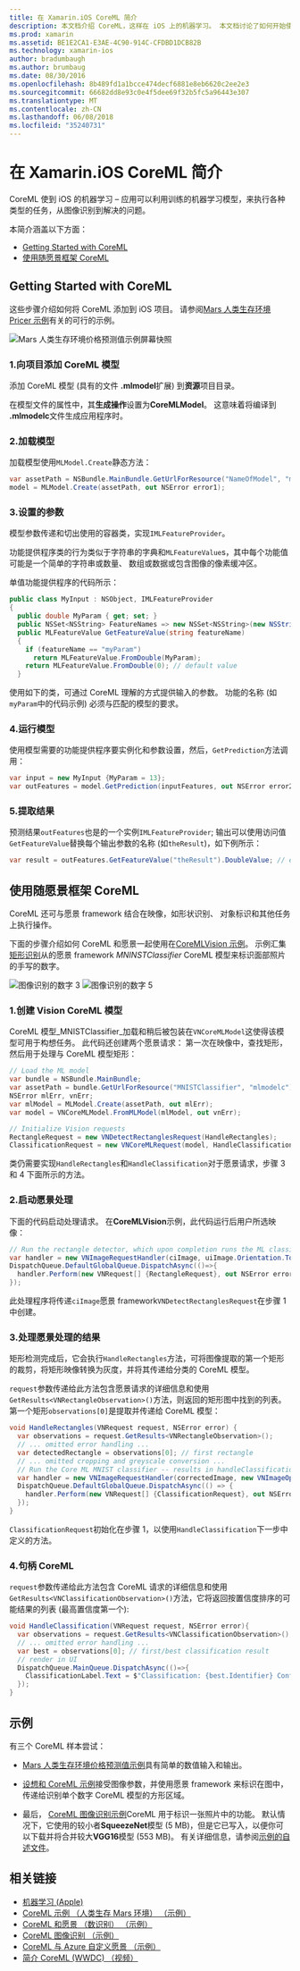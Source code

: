 ```yaml
---
title: 在 Xamarin.iOS CoreML 简介
description: 本文档介绍 CoreML，这样在 iOS 上的机器学习。 本文档讨论了如何开始使用 CoreML 以及如何使用愿景 framework。
ms.prod: xamarin
ms.assetid: BE1E2CA1-E3AE-4C90-914C-CFDBD1DCB82B
ms.technology: xamarin-ios
author: bradumbaugh
ms.author: brumbaug
ms.date: 08/30/2016
ms.openlocfilehash: 8b489fd1a1bcce474decf6881e8eb6620c2ee2e3
ms.sourcegitcommit: 66682dd8e93c0e4f5dee69f32b5fc5a96443e307
ms.translationtype: MT
ms.contentlocale: zh-CN
ms.lasthandoff: 06/08/2018
ms.locfileid: "35240731"
---
```

# <a name="introduction-to-coreml-in-xamarinios"></a>在 Xamarin.iOS CoreML 简介

CoreML 使到 iOS 的机器学习 – 应用可以利用训练的机器学习模型，来执行各种类型的任务，从图像识别到解决的问题。

本简介涵盖以下方面：

- [Getting Started with CoreML](#coreml)
- [使用随愿景框架 CoreML](#coremlvision)

<a name="coreml" />

## <a name="getting-started-with-coreml"></a>Getting Started with CoreML

这些步骤介绍如何将 CoreML 添加到 iOS 项目。 请参阅[Mars 人类生存环境 Pricer 示例](https://developer.xamarin.com/samples/monotouch/ios11/CoreML/)有关的可行的示例。

![Mars 人类生存环境价格预测值示例屏幕快照](coreml-images/marspricer-heading.png)

### <a name="1-add-the-coreml-model-to-the-project"></a>1.向项目添加 CoreML 模型

添加 CoreML 模型 (具有的文件 **.mlmodel**扩展) 到**资源**项目目录。 

在模型文件的属性中，其**生成操作**设置为**CoreMLModel**。 这意味着将编译到 **.mlmodelc**文件生成应用程序时。

### <a name="2-load-the-model"></a>2.加载模型

加载模型使用`MLModel.Create`静态方法：

```csharp
var assetPath = NSBundle.MainBundle.GetUrlForResource("NameOfModel", "mlmodelc");
model = MLModel.Create(assetPath, out NSError error1);
```

### <a name="3-set-the-parameters"></a>3.设置的参数

模型参数传递和切出使用的容器类，实现`IMLFeatureProvider`。

功能提供程序类的行为类似于字符串的字典和`MLFeatureValue`s，其中每个功能值可能是一个简单的字符串或数量、 数组或数据或包含图像的像素缓冲区。

单值功能提供程序的代码所示：

```csharp
public class MyInput : NSObject, IMLFeatureProvider
{
  public double MyParam { get; set; }
  public NSSet<NSString> FeatureNames => new NSSet<NSString>(new NSString("myParam"));
  public MLFeatureValue GetFeatureValue(string featureName)
  {
    if (featureName == "myParam")
      return MLFeatureValue.FromDouble(MyParam);
    return MLFeatureValue.FromDouble(0); // default value
  }
```

使用如下的类，可通过 CoreML 理解的方式提供输入的参数。 功能的名称 (如`myParam`中的代码示例) 必须与匹配的模型的要求。

### <a name="4-run-the-model"></a>4.运行模型

使用模型需要的功能提供程序要实例化和参数设置，然后，`GetPrediction`方法调用：

```csharp
var input = new MyInput {MyParam = 13};
var outFeatures = model.GetPrediction(inputFeatures, out NSError error2);
```

### <a name="5-extract-the-results"></a>5.提取结果

预测结果`outFeatures`也是的一个实例`IMLFeatureProvider`; 输出可以使用访问值`GetFeatureValue`替换每个输出参数的名称 (如`theResult`)，如下例所示：

```csharp
var result = outFeatures.GetFeatureValue("theResult").DoubleValue; // eg. 6227020800
```

<a name="coremlvision" />

## <a name="using-coreml-with-the-vision-framework"></a>使用随愿景框架 CoreML

CoreML 还可与愿景 framework 结合在映像，如形状识别、 对象标识和其他任务上执行操作。

下面的步骤介绍如何 CoreML 和愿景一起使用在[CoreMLVision 示例](https://developer.xamarin.com/samples/monotouch/ios11/CoreMLVision/)。 示例汇集[矩形识别](~/ios/platform/introduction-to-ios11/vision.md#rectangles)从的愿景 framework _MNINSTClassifier_ CoreML 模型来标识面部照片的手写的数字。

![图像识别的数字 3](coreml-images/vision3.png) ![图像识别的数字 5](coreml-images/vision5.png)

### <a name="1-create-a-vision-coreml-model"></a>1.创建 Vision CoreML 模型

CoreML 模型_MNISTClassifier_加载和稍后被包装在`VNCoreMLModel`这使得该模型可用于构想任务。 此代码还创建两个愿景请求： 第一次在映像中，查找矩形，然后用于处理与 CoreML 模型矩形：

```csharp
// Load the ML model
var bundle = NSBundle.MainBundle;
var assetPath = bundle.GetUrlForResource("MNISTClassifier", "mlmodelc");
NSError mlErr, vnErr;
var mlModel = MLModel.Create(assetPath, out mlErr);
var model = VNCoreMLModel.FromMLModel(mlModel, out vnErr);

// Initialize Vision requests
RectangleRequest = new VNDetectRectanglesRequest(HandleRectangles);
ClassificationRequest = new VNCoreMLRequest(model, HandleClassification);
```

类仍需要实现`HandleRectangles`和`HandleClassification`对于愿景请求，步骤 3 和 4 下面所示的方法。

### <a name="2-start-the-vision-processing"></a>2.启动愿景处理

下面的代码启动处理请求。 在**CoreMLVision**示例，此代码运行后用户所选映像：

```csharp
// Run the rectangle detector, which upon completion runs the ML classifier.
var handler = new VNImageRequestHandler(ciImage, uiImage.Orientation.ToCGImagePropertyOrientation(), new VNImageOptions());
DispatchQueue.DefaultGlobalQueue.DispatchAsync(()=>{
  handler.Perform(new VNRequest[] {RectangleRequest}, out NSError error);
});
```

此处理程序将传递`ciImage`愿景 framework`VNDetectRectanglesRequest`在步骤 1 中创建。

### <a name="3-handle-the-results-of-vision-processing"></a>3.处理愿景处理的结果

矩形检测完成后，它会执行`HandleRectangles`方法，可将图像提取的第一个矩形的裁剪，将矩形映像转换为灰度，并将其传递给分类的 CoreML 模型。

`request`参数传递给此方法包含愿景请求的详细信息和使用`GetResults<VNRectangleObservation>()`方法，则返回的矩形图中找到的列表。 第一个矩形`observations[0]`是提取并传递给 CoreML 模型：

```csharp
void HandleRectangles(VNRequest request, NSError error) {
  var observations = request.GetResults<VNRectangleObservation>();
  // ... omitted error handling ...
  var detectedRectangle = observations[0]; // first rectangle
  // ... omitted cropping and greyscale conversion ...
  // Run the Core ML MNIST classifier -- results in handleClassification method
  var handler = new VNImageRequestHandler(correctedImage, new VNImageOptions());
  DispatchQueue.DefaultGlobalQueue.DispatchAsync(() => {
    handler.Perform(new VNRequest[] {ClassificationRequest}, out NSError err);
  });
}
```

`ClassificationRequest`初始化在步骤 1，以使用`HandleClassification`下一步中定义的方法。

### <a name="4-handle-the-coreml"></a>4.句柄 CoreML

`request`参数传递给此方法包含 CoreML 请求的详细信息和使用`GetResults<VNClassificationObservation>()`方法，它将返回按置信度排序的可能结果的列表 (最高置信度第一个):

```csharp
void HandleClassification(VNRequest request, NSError error){
  var observations = request.GetResults<VNClassificationObservation>();
  // ... omitted error handling ...
  var best = observations[0]; // first/best classification result
  // render in UI
  DispatchQueue.MainQueue.DispatchAsync(()=>{
    ClassificationLabel.Text = $"Classification: {best.Identifier} Confidence: {best.Confidence * 100f:#.00}%";
  });
}
```

## <a name="samples"></a>示例

有三个 CoreML 样本尝试：

* [Mars 人类生存环境价格预测值示例](https://developer.xamarin.com/samples/monotouch/ios11/CoreML/)具有简单的数值输入和输出。

* [设想和 CoreML 示例](https://developer.xamarin.com/samples/monotouch/ios11/CoreMLVision/)接受图像参数，并使用愿景 framework 来标识在图中，传递给识别单个数字 CoreML 模型的方形区域。

* 最后， [CoreML 图像识别示例](https://developer.xamarin.com/samples/monotouch/ios11/CoreMLImageRecognition/)CoreML 用于标识一张照片中的功能。 默认情况下，它使用的较小者**SqueezeNet**模型 (5 MB)，但是它已写入，以便你可以下载并将合并较大**VGG16**模型 (553 MB)。 有关详细信息，请参阅[示例的自述文件](https://github.com/xamarin/ios-samples/blob/master/ios11/CoreMLImageRecognition/CoreMLImageRecognition/README.md)。

## <a name="related-links"></a>相关链接

- [机器学习 (Apple)](https://developer.apple.com/machine-learning/)
- [CoreML 示例 （人类生存 Mars 环境） （示例）](https://developer.xamarin.com/samples/monotouch/ios11/CoreML/)
- [CoreML 和愿景 （数识别） （示例）](https://developer.xamarin.com/samples/monotouch/ios11/CoreMLVision/)
- [CoreML 图像识别 （示例）](https://developer.xamarin.com/samples/monotouch/ios11/CoreMLImageRecognition/)
- [CoreML 与 Azure 自定义愿景 （示例）](https://developer.xamarin.com/samples/monotouch/ios11/CoreMLAzureModel)
- [简介 CoreML (WWDC) （视频）](https://developer.apple.com/videos/play/wwdc2017/703/)
